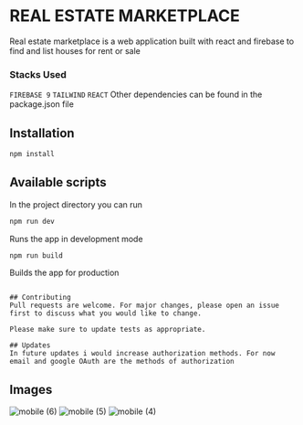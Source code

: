# REAL ESTATE MARKETPLACE

Real estate marketplace is a web application built with react and firebase to find and list houses for rent or sale

### Stacks Used

`FIREBASE 9`
`TAILWIND`
`REACT`
Other dependencies can be found in the package.json file

## Installation

```bash
npm install
```

## Available scripts

In the project directory you can run

```bash
npm run dev
```

Runs the app in development mode

```bash
npm run build
```

Builds the app for production

```

## Contributing
Pull requests are welcome. For major changes, please open an issue first to discuss what you would like to change.

Please make sure to update tests as appropriate.

## Updates
In future updates i would increase authorization methods. For now email and google OAuth are the methods of authorization
```

## Images
![mobile (6)](https://user-images.githubusercontent.com/88935495/187882782-30a8c318-1612-40e4-969b-652ef0803d0a.png)
![mobile (5)](https://user-images.githubusercontent.com/88935495/187882809-8269176d-b101-47f2-a727-1e21a0b3813f.png)
![mobile (4)](https://user-images.githubusercontent.com/88935495/187882833-832dcf4b-1f8c-42de-8d4d-db6abf086b9d.png)
